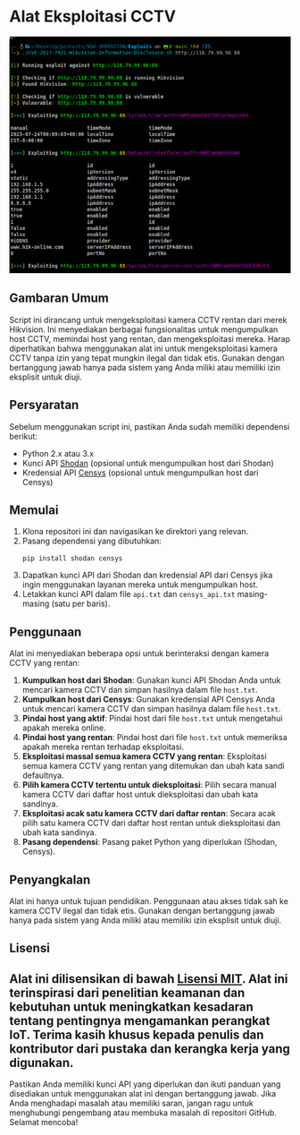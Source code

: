 # Alat Eksploitasi CCTV
![Logo](Screenshot_2023-07-23_09-57-38.png)
## Gambaran Umum
Script ini dirancang untuk mengeksploitasi kamera CCTV rentan dari merek Hikvision. Ini menyediakan berbagai fungsionalitas untuk mengumpulkan host CCTV, memindai host yang rentan, dan mengeksploitasi mereka. Harap diperhatikan bahwa menggunakan alat ini untuk mengeksploitasi kamera CCTV tanpa izin yang tepat mungkin ilegal dan tidak etis. Gunakan dengan bertanggung jawab hanya pada sistem yang Anda miliki atau memiliki izin eksplisit untuk diuji.
## Persyaratan
Sebelum menggunakan script ini, pastikan Anda sudah memiliki dependensi berikut:
- Python 2.x atau 3.x
- Kunci API [Shodan](https://shodan.io) (opsional untuk mengumpulkan host dari Shodan)
- Kredensial API [Censys](https://censys.io) (opsional untuk mengumpulkan host dari Censys)
## Memulai
1. Klona repositori ini dan navigasikan ke direktori yang relevan.
2. Pasang dependensi yang dibutuhkan:
   ```
   pip install shodan censys
   ```
3. Dapatkan kunci API dari Shodan dan kredensial API dari Censys jika ingin menggunakan layanan mereka untuk mengumpulkan host.
4. Letakkan kunci API dalam file `api.txt` dan `censys_api.txt` masing-masing (satu per baris).
## Penggunaan
Alat ini menyediakan beberapa opsi untuk berinteraksi dengan kamera CCTV yang rentan:
1. **Kumpulkan host dari Shodan**: Gunakan kunci API Shodan Anda untuk mencari kamera CCTV dan simpan hasilnya dalam file `host.txt`.
2. **Kumpulkan host dari Censys**: Gunakan kredensial API Censys Anda untuk mencari kamera CCTV dan simpan hasilnya dalam file `host.txt`.
3. **Pindai host yang aktif**: Pindai host dari file `host.txt` untuk mengetahui apakah mereka online.
4. **Pindai host yang rentan**: Pindai host dari file `host.txt` untuk memeriksa apakah mereka rentan terhadap eksploitasi.
5. **Eksploitasi massal semua kamera CCTV yang rentan**: Eksploitasi semua kamera CCTV yang rentan yang ditemukan dan ubah kata sandi defaultnya.
6. **Pilih kamera CCTV tertentu untuk dieksploitasi**: Pilih secara manual kamera CCTV dari daftar host untuk dieksploitasi dan ubah kata sandinya.
7. **Eksploitasi acak satu kamera CCTV dari daftar rentan**: Secara acak pilih satu kamera CCTV dari daftar host rentan untuk dieksploitasi dan ubah kata sandinya.
8. **Pasang dependensi**: Pasang paket Python yang diperlukan (Shodan, Censys).
## Penyangkalan
Alat ini hanya untuk tujuan pendidikan. Penggunaan atau akses tidak sah ke kamera CCTV ilegal dan tidak etis. Gunakan dengan bertanggung jawab hanya pada sistem yang Anda miliki atau memiliki izin eksplisit untuk diuji.
## Lisensi
Alat ini dilisensikan di bawah [Lisensi MIT](LICENSE).
Alat ini terinspirasi dari penelitian keamanan dan kebutuhan untuk meningkatkan kesadaran tentang pentingnya mengamankan perangkat IoT. Terima kasih khusus kepada penulis dan kontributor dari pustaka dan kerangka kerja yang digunakan.
---
Pastikan Anda memiliki kunci API yang diperlukan dan ikuti panduan yang disediakan untuk menggunakan alat ini dengan bertanggung jawab. Jika Anda menghadapi masalah atau memiliki saran, jangan ragu untuk menghubungi pengembang atau membuka masalah di repositori GitHub. Selamat mencoba!
